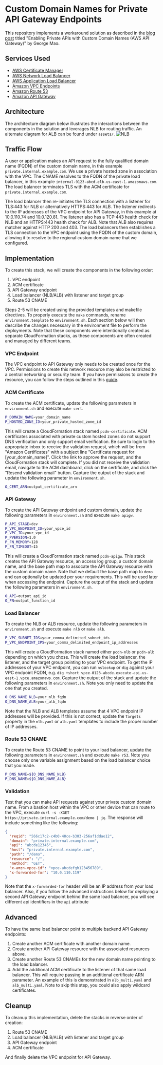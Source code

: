 # Custom Domain Names for Private API Gateway Endpoints
This repository implements a workaround solution as described in the [blog post](https://georgemao.medium.com/enabling-private-apis-with-custom-domain-names-aws-api-gateway-df1b62b0ba7c) titled "Enabling Private APIs with Custom Domain Names (AWS API Gateway)" by George Mao.

## Services Used
* [AWS Certificate Manager](https://aws.amazon.com/certificate-manager/)
* [AWS Network Load Balancer](https://docs.aws.amazon.com/elasticloadbalancing/latest/network/introduction.html)
* [AWS Application Load Balancer](https://docs.aws.amazon.com/elasticloadbalancing/latest/application/introduction.html)
* [Amazon VPC Endpoints](https://docs.aws.amazon.com/vpc/latest/privatelink/vpc-endpoints.html)
* [Amazon Route 53](https://aws.amazon.com/route53/)
* [Amazon API Gateway](https://aws.amazon.com/api-gateway/)

## Architecture
The architecture diagram below illustrates the interactions between the components in the solution and leverages NLB for routing traffic. An alternate diagram for ALB can be found under `assets/`.
![NLB](assets/apigw_pcdn_nlb_200.png)

## Traffic Flow
A user or application makes an API request to the fully qualified domain name (FQDN) of the custom domain name, in this example `private.internal.example.com`. We use a private hosted zone in association with the VPC. The CNAME resolves to the FQDN of the private load balancer, in this example `internal-0123-abcd.elb.us-east-1.amazonaws.com`. The load balancer terminates TLS with the ACM certificate for `private.internal.example.com`.

The load balancer then re-initiates the TLS connection with a listener for TLS:443 for NLB or alternatively HTTPS:443 for ALB. The listener redirects to the IP addresses of the VPC endpoint for API Gateway, in this example at 10.0.110.74 and 10.0.120.81. The listener also has a TCP:443 health check for NLB and an HTTPS:443 health check for ALB. Note that ALB also requires matcher against HTTP 200 and 403. The load balancers then establishes a TLS connection to the VPC endpoint using the FQDN of the custom domain, allowing it to resolve to the regional custom domain name that we configured.

## Implementation
To create this stack, we will create the components in the following order:
1. VPC endpoint
2. ACM certificate
3. API Gateway endpoint
4. Load balancer (NLB/ALB) with listener and target group
5. Route 53 CNAME

Steps 2-5 will be created using the provided templates and makefile directives. To properly execute the `make` commands, rename `environment.template` to `environment.sh`. Each section below will then describe the changes necessary in the environment file to perform the deployments. Note that these components were intentionally created as separate CloudFormation stacks, as these components are often created and managed by different teams.

### VPC Endpoint
The VPC endpoint to API Gateway only needs to be created once for the VPC. Permissions to create this network resource may also be restricted to a central networking or security team. If you have permissions to create the resource, you can follow the steps outlined in this [guide](https://docs.aws.amazon.com/apigateway/latest/developerguide/apigateway-private-apis.html#apigateway-private-api-create-interface-vpc-endpoint).

### ACM Certificate
To create the ACM certificate, update the following parameters in `environment.sh` and execute `make cert`.

```bash
P_DOMAIN_NAME=your_domain_name
P_HOSTED_ZONE_ID=your_private_hosted_zone_id
```

This will create a CloudFormation stack named `pcdn-certificate`. ACM certificates associated with private custom hosted zones do not support DNS verification and only support email verification. Be sure to login to the appropriate inbox to receive the validation request, which will be from "Amazon Certificates" with a subject line "Certificate request for [your_domain_name]". Click the link to approve the request, and the CloudFormation stack will complete. If you did not receive the validation email, navigate to the ACM dashboard, click on the certificate, and click the "Resend validation email" button. Capture the output of the stack and update the following parameter in `environment.sh`.

```bash
O_CERT_ARN=output_certificate_arn
```

### API Gateway
To create the API Gateway endpoint and custom domain, update the following parameters in `environment.sh` and execute `make apigw`.

```bash
P_API_STAGE=dev
P_VPC_ENDPOINT_ID=your_vpce_id
P_VPC_ID=your_vpc_id
P_PVERSION=1.0
P_FN_MEMORY=128
P_FN_TIMEOUT=15
```

This will create a CloudFormation stack named `pcdn-apigw`. This stack creates the API Gateway resource, an access log group, a custom domain name, and the base path map to assocate the API Gateway resource with the custom domain name. Note that we default the base path map to `demo` and can optionally be updated per your requirements. This will be used later when accessing the endpoint. Capture the output of the stack and update the following parameters in `environment.sh`.

```bash
O_API=output_api_id
O_FN=output_function_id
```

### Load Balancer
To create the NLB or ALB resource, update the following parameters in `environment.sh` and execute `make nlb` or `make alb`.

```bash
P_VPC_SUBNET_IDS=your_comma_delimited_subnet_ids
P_VPC_ENDPOINT_IPS=your_comma_delimited_endpoint_ip_addresses
```

This will create a CloudFormation stack named either `pcdn-nlb` or `pcdn-alb` depending on which you chose. This will create the load balancer, the listener, and the target group pointing to your VPC endpoint. To get the IP addresses of your VPC endpoint, you can run `nslookup` or `dig` against your VPC endpoint FQDN, e.g. `dig +short vpce-0123-abcde.execute-api.us-east-1.vpce.amazonaws.com`. Capture the output of the stack and update the following parameters in `environment.sh`. Note you only need to update the one that you created.

```bash
O_DNS_NAME_NLB=your_nlb_fqdn
O_DNS_NAME_ALB=your_alb_fqdn
```

Note that the NLB and ALB templates assume that 4 VPC endpoint IP addresses will be provided. If this is not correct, update the `Targets` property in the `nlb.yaml` or `alb.yaml` templates to include the proper number of IP addresses.

### Route 53 CNAME
To create the Route 53 CNAME to point to your load balancer, update the following parameters in `environment.sh` and execute `make r53`. Note you choose only one variable assignment based on the load balancer choice that you made.

```bash
P_DNS_NAME=${O_DNS_NAME_NLB}
P_DNS_NAME=${O_DNS_NAME_ALB}
```

### Validation
Test that you can make API requests against your private custom domain name. From a bastion host within the VPC or other device that can route to the VPC, execute `curl -s -XGET https://private.internal.example.com/demo | jq`. The response will include something like the following:

```json
{
  "reqid": "566c17c2-c4b0-40ce-b303-256af1ddae12",
  "domain": "private.internal.example.com",
  "api": "abcde12345",
  "host": "private.internal.example.com",
  "path": "/demo",
  "resource": "/",
  "method": "GET",
  "x-amzn-vpce-id": "vpce-abcdefgh123456789",
  "x-forwarded-for": "10.0.110.119"
}
```

Note that the `x-forwarded-for` header will be an IP address from your load balancer. Also, if you follow the advanced instructions below for deploying a second API Gateway endpoint behind the same load balancer, you will see different api identifiers in the `api` attribute

## Advanced
To have the same load balancer point to multiple backend API Gateway endpoints:
1. Create another ACM certificate with another domain name.
2. Create another API Gateway resource with the associated resources above.
3. Create another Route 53 CNAMEs for the new domain name pointing to the load balancer.
4. Add the additional ACM certificate to the listener of that same load balancer. This will require passing in an additional certificate ARN parameter. An example of this is demonstrated in `nlb_multi.yaml` and `alb_multi.yaml`. Note to skip this step, you could also apply wildcard certificates. 

## Cleanup
To cleanup this implementation, delete the stacks in reverse order of creation:
1. Route 53 CNAME
2. Load balancer (NLB/ALB) with listener and target group
3. API Gateway endpoint
4. ACM certificate

And finally delete the VPC endpoint for API Gateway.